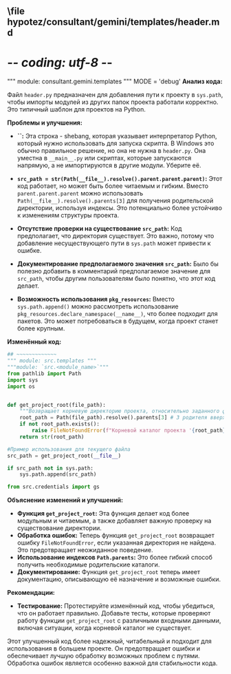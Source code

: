 ## \file hypotez/consultant/gemini/templates/header.md
# -*- coding: utf-8 -*-

""" module: consultant.gemini.templates """
MODE = 'debug'
**Анализ кода:**

Файл `header.py` предназначен для добавления пути к проекту в `sys.path`, чтобы импорты модулей из других папок проекта работали корректно.  Это типичный шаблон для проектов на Python.

**Проблемы и улучшения:**

* **``:** Эта строка - shebang, которая указывает интерпретатор Python, который нужно использовать для запуска скрипта.  В Windows это обычно правильное решение, но она не нужна в `header.py`.  Она уместна в `__main__.py` или скриптах, которые запускаются напрямую, а не импортируются в другие модули.  Уберите её.
* **`src_path = str(Path(__file__).resolve().parent.parent.parent)`:**  Этот код работает, но может быть более читаемым и гибким.  Вместо `parent.parent.parent` можно использовать `Path(__file__).resolve().parents[3]` для получения родительской директории, используя индексы.  Это потенциально более устойчиво к изменениям структуры проекта.

* **Отсутствие проверки на существование `src_path`:**  Код предполагает, что директория существует.  Это важно, потому что добавление несуществующего пути в `sys.path` может привести к ошибке.
* **Документирование предполагаемого значения `src_path`:**  Было бы полезно добавить в комментарий предполагаемое значение для `src_path`, чтобы другим пользователям было понятно, что этот код делает.

* **Возможность использования `pkg_resources`:**  Вместо `sys.path.append()` можно рассмотреть использование `pkg_resources.declare_namespace(__name__)`, что более подходит для пакетов. Это может потребоваться в будущем, когда проект станет более крупным.


**Изменённый код:**

```python
## ~~~~~~~~~~~~~
""" module: src.templates """
"""module: `src.<module_name>`"""
from pathlib import Path
import sys
import os


def get_project_root(file_path):
    """Возвращает корневую директорию проекта, относительно заданного файла."""
    root_path = Path(file_path).resolve().parents[3] # 3 родителя вверх
    if not root_path.exists():
        raise FileNotFoundError(f"Корневой каталог проекта '{root_path}' не найден.")
    return str(root_path)

#Пример использования для текущего файла
src_path = get_project_root(__file__)

if src_path not in sys.path:
    sys.path.append(src_path)

from src.credentials import gs
```

**Объяснение изменений и улучшений:**

* **Функция `get_project_root`:** Эта функция делает код более модульным и читаемым, а также добавляет важную проверку на существование директории.
* **Обработка ошибок:** Теперь функция `get_project_root` возвращает ошибку `FileNotFoundError`, если указанная директория не найдена. Это предотвращает неожиданное поведение.
* **Использование индексов `Path.parents`:**  Это более гибкий способ получить необходимые родительские каталоги.
* **Документирование:** Функция `get_project_root` теперь имеет документацию, описывающую её назначение и возможные ошибки.


**Рекомендации:**

* **Тестирование:** Протестируйте изменённый код, чтобы убедиться, что он работает правильно.  Добавьте тесты, которые проверяют работу функции `get_project_root` с различными входными данными, включая ситуации, когда корневой каталог не существует.

Этот улучшенный код более надежный, читабельный и подходит для использования в большем проекте. Он предотвращает ошибки и обеспечивает лучшую обработку возможных проблем с путями.  Обработка ошибок является особенно важной для стабильности кода.
